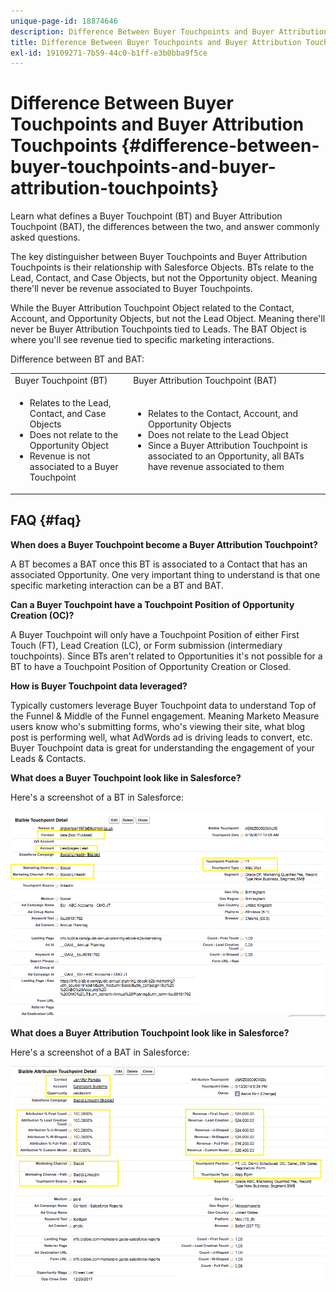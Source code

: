 ```yaml
---
unique-page-id: 18874646
description: Difference Between Buyer Touchpoints and Buyer Attribution Touchpoints - Marketo Measure - Product Documentation
title: Difference Between Buyer Touchpoints and Buyer Attribution Touchpoints
exl-id: 19109271-7b59-44c0-b1ff-e3b0bba9f5ce
---
```

# Difference Between Buyer Touchpoints and Buyer Attribution Touchpoints {#difference-between-buyer-touchpoints-and-buyer-attribution-touchpoints}

Learn what defines a Buyer Touchpoint (BT) and Buyer Attribution Touchpoint (BAT), the differences between the two, and answer commonly asked questions.

The key distinguisher between Buyer Touchpoints and Buyer Attribution Touchpoints is their relationship with Salesforce Objects. BTs relate to the Lead, Contact, and Case Objects, but not the Opportunity object. Meaning there'll never be revenue associated to Buyer Touchpoints.

While the Buyer Attribution Touchpoint Object related to the Contact, Account, and Opportunity Objects, but not the Lead Object. Meaning there'll never be Buyer Attribution Touchpoints tied to Leads. The BAT Object is where you'll see revenue tied to specific marketing interactions.

Difference between BT and BAT:

<table> 
 <colgroup> 
  <col> 
  <col> 
 </colgroup> 
 <tbody> 
  <tr> 
   <td>Buyer Touchpoint (BT)</td> 
   <td>Buyer Attribution Touchpoint (BAT)</td> 
  </tr> 
  <tr> 
   <td> 
    <ul> 
     <li>Relates to the Lead, Contact, and Case Objects</li> 
     <li>Does not relate to the Opportunity Object</li> 
     <li>Revenue is not associated to a Buyer Touchpoint</li> 
    </ul></td> 
   <td> 
    <ul> 
     <li>Relates to the Contact, Account, and Opportunity Objects</li> 
     <li>Does not relate to the Lead Object</li> 
     <li>Since a Buyer Attribution Touchpoint is associated to an Opportunity, all BATs have revenue associated to them</li> 
    </ul></td> 
  </tr> 
 </tbody> 
</table>

## FAQ {#faq}

**When does a Buyer Touchpoint become a Buyer Attribution Touchpoint?**

A BT becomes a BAT once this BT is associated to a Contact that has an associated Opportunity. One very important thing to understand is that one specific marketing interaction can be a BT and BAT.

**Can a Buyer Touchpoint have a Touchpoint Position of Opportunity Creation (OC)?**

A Buyer Touchpoint will only have a Touchpoint Position of either First Touch (FT), Lead Creation (LC), or Form submission (intermediary touchpoints). Since BTs aren't related to Opportunities it's not possible for a BT to have a Touchpoint Position of Opportunity Creation or Closed.

**How is Buyer Touchpoint data leveraged?**

Typically customers leverage Buyer Touchpoint data to understand Top of the Funnel & Middle of the Funnel engagement. Meaning Marketo Measure users know who's submitting forms, who's viewing their site, what blog post is performing well, what AdWords ad is driving leads to convert, etc. Buyer Touchpoint data is great for understanding the engagement of your Leads & Contacts.

**What does a Buyer Touchpoint look like in Salesforce?**

Here's a screenshot of a BT in Salesforce:

![](assets/1.png)

**What does a Buyer Attribution Touchpoint look like in Salesforce?**

Here's a screenshot of a BAT in Salesforce:

![](assets/2.png)
